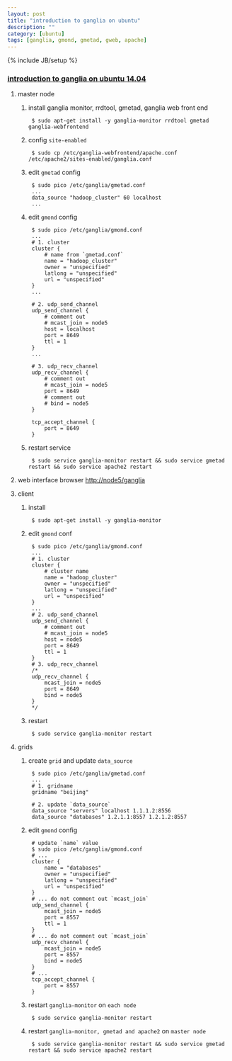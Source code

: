 ```yaml
---
layout: post
title: "introduction to ganglia on ubuntu"
description: ""
category: [ubuntu]
tags: [ganglia, gmond, gmetad, gweb, apache]
---
```

{% include JB/setup %}


### [introduction to ganglia on ubuntu 14.04](https://www.digitalocean.com/community/tutorials/introduction-to-ganglia-on-ubuntu-14-04)

1. master node

	1. install ganglia monitor, rrdtool, gmetad, ganglia web front end

			$ sudo apt-get install -y ganglia-monitor rrdtool gmetad ganglia-webfrontend

	1. config `site-enabled`

			$ sudo cp /etc/ganglia-webfrontend/apache.conf /etc/apache2/sites-enabled/ganglia.conf

	1. edit `gmetad` config

			$ sudo pico /etc/ganglia/gmetad.conf
			...
			data_source "hadoop_cluster" 60 localhost
			...

	1. edit `gmond` config

			$ sudo pico /etc/ganglia/gmond.conf
			...
			# 1. cluster
			cluster {
				# name from `gmetad.conf`
				name = "hadoop_cluster"
				owner = "unspecified"
				latlong = "unspecified"
				url = "unspecified"
			}
			...

			# 2. udp_send_channel
			udp_send_channel {
				# comment out
				# mcast_join = node5
				host = localhost
				port = 8649
				ttl = 1
			}
			...

			# 3. udp_recv_channel
			udp_recv_channel {
				# comment out
				# mcast_join = node5
				port = 8649
				# comment out
				# bind = node5
			}

			tcp_accept_channel {
				port = 8649
			}

	1. restart service

			$ sudo service ganglia-monitor restart && sudo service gmetad restart && sudo service apache2 restart

1. web interface browser [http://node5/ganglia](http://node5/ganglia)

1. client

	1. install

			$ sudo apt-get install -y ganglia-monitor

	1. edit `gmond` conf

			$ sudo pico /etc/ganglia/gmond.conf
			...
			# 1. cluster
			cluster {
				# cluster name
				name = "hadoop_cluster"
				owner = "unspecified"
				latlong = "unspecified"
				url = "unspecified"
			}
			...
			# 2. udp_send_channel
			udp_send_channel {
				# comment out
				# mcast_join = node5
				host = node5
				port = 8649
				ttl = 1
			}
			# 3. udp_recv_channel
			/*
			udp_recv_channel {
				mcast_join = node5
				port = 8649
				bind = node5
			}
			*/

	1. restart

			$ sudo service ganglia-monitor restart

1. grids

	1. create `grid` and update `data_source`

			$ sudo pico /etc/ganglia/gmetad.conf
			...
			# 1. gridname
			gridname "beijing"

			# 2. update `data_source`
			data_source "servers" localhost 1.1.1.2:8556
			data_source "databases" 1.2.1.1:8557 1.2.1.2:8557

	1. edit `gmond` config

			# update `name` value
			$ sudo pico /etc/ganglia/gmond.conf
			# ...
			cluster {
				name = "databases"
				owner = "unspecified"
				latlong = "unspecified"
				url = "unspecified"
			}
			# ... do not comment out `mcast_join`
			udp_send_channel {
				mcast_join = node5
				port = 8557
				ttl = 1
			}
			# ... do not comment out `mcast_join`
			udp_recv_channel {
				mcast_join = node5
				port = 8557
				bind = node5
			}
			# ...
			tcp_accept_channel {
				port = 8557
			}

	1. restart `ganglia-monitor` on `each node`

			$ sudo service ganglia-monitor restart

	1. restart `ganglia-monitor, gmetad and apache2` on `master node`

			$ sudo service ganglia-monitor restart && sudo service gmetad restart && sudo service apache2 restart
